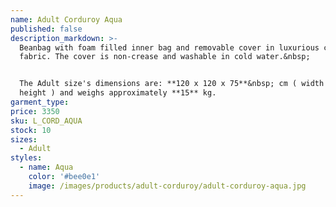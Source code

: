 ```yaml
---
name: Adult Corduroy Aqua
published: false
description_markdown: >-
  Beanbag with foam filled inner bag and removable cover in luxurious corduroy
  fabric. The cover is non-crease and washable in cold water.&nbsp;


  The Adult size's dimensions are: **120 x 120 x 75**&nbsp; cm ( width x depth x
  height ) and weighs approximately **15** kg.
garment_type:
price: 3350
sku: L_CORD_AQUA
stock: 10
sizes:
  - Adult
styles:
  - name: Aqua
    color: '#bee0e1'
    image: /images/products/adult-corduroy/adult-corduroy-aqua.jpg
---
```

